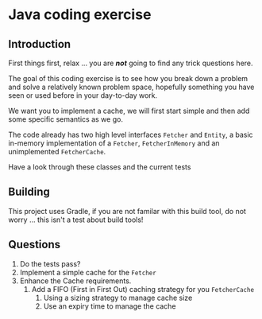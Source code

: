 # Java coding exercise

## Introduction

First things first, relax ... you are ***not*** going to find any trick questions here. 

The goal of this coding exercise is to see how you break down a problem and solve a relatively
known problem space, hopefully something you have seen or used before in your day-to-day work.

We want you to implement a cache, we will first start simple and then add some specific semantics as we go.

The code already has two high level interfaces `Fetcher` and `Entity`, a basic in-memory implementation
of a `Fetcher`, `FetcherInMemory` and an unimplemented `FetcherCache`.

Have a look through these classes and the current tests

## Building

This project uses Gradle, if you are not familar with this build tool, do not worry ... this isn't a test about build tools!

## Questions

1. Do the tests pass?
2. Implement a simple cache for the `Fetcher`
3. Enhance the Cache requirements.
   1. Add a FIFO (First in First Out) caching strategy for you `FetcherCache`
      1. Using a sizing strategy to manage cache size
      2. Use an expiry time to manage the cache